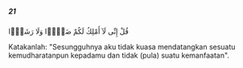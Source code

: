##### 21

<span class="ayah">قُلْ إِنِّى لَآ أَمْلِكُ لَكُمْ ضَرًّۭا وَلَا رَشَدًۭا</span>

<span class="ayah_translation">Katakanlah: "Sesungguhnya aku tidak kuasa mendatangkan sesuatu kemudharatanpun kepadamu dan tidak (pula) suatu kemanfaatan".</span>
